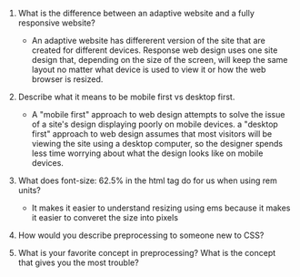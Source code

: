 1. What is the difference between an adaptive website and a fully responsive website?
    - An adaptive website has differerent version of the site that are created for different devices. Response web design uses one site design that, depending on the size of the screen, will keep the same layout no matter what device is used to view it or how the web browser is resized.

2. Describe what it means to be mobile first vs desktop first.
    - A "mobile first" approach to web design attempts to solve the issue of a site's design displaying poorly on mobile devices. a "desktop first" approach to web design assumes that most visitors will be viewing the site using a desktop computer, so the designer spends less time worrying about what the design looks like on mobile devices. 

3. What does font-size: 62.5% in the html tag do for us when using rem units?
    - It makes it easier to understand resizing using ems because it makes it easier to converet the size into pixels

4. How would you describe preprocessing to someone new to CSS?

5. What is your favorite concept in preprocessing? What is the concept that gives you the most trouble?